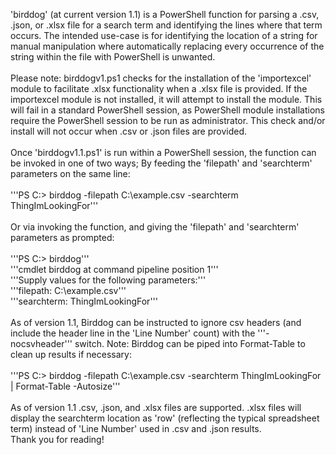 'birddog' (at current version 1.1) is a PowerShell function for parsing a .csv, .json, or .xlsx file for a search term and 
identifying the lines where that term occurs.  The intended use-case is for identifying the location of a string for manual
manipulation where automatically replacing every occurrence of the string within the file with PowerShell is 
unwanted.\
\
Please note: birddogv1.ps1 checks for the installation of the 'importexcel' module to facilitate .xlsx functionality when a .xlsx file is provided.  If the importexcel module is not installed, it will attempt to install the module.  This will fail in a standard PowerShell session, as PowerShell module installations require the PowerShell session to be run as administrator.  This check and/or install will not occur when .csv or .json files are provided.\
\
Once 'birddogv1.1.ps1' is run within a PowerShell session, the function can be invoked in one of two ways;  By
feeding the 'filepath' and 'searchterm' parameters on the same line:\
\
'''PS C:\> birddog -filepath C:\example.csv -searchterm ThingImLookingFor''' \
\
Or via invoking the function, and giving the 'filepath' and 'searchterm' parameters as prompted:\
\
'''PS C:\> birddog''' \
'''cmdlet birddog at command pipeline position 1''' \
'''Supply values for the following parameters:''' \
'''filepath: C:\example.csv''' \
'''searchterm: ThingImLookingFor''' \
\
As of version 1.1, Birddog can be instructed to ignore csv headers (and include the header line in the 'Line Number' count) with the '''-nocsvheader''' switch.
Note: Birddog can be piped into Format-Table to clean up results if necessary:\
\
'''PS C:\> birddog -filepath C:\example.csv -searchterm ThingImLookingFor | Format-Table -Autosize''' \
\
As of version 1.1 .csv, .json, and .xlsx files are supported.  .xlsx files will display the searchterm location as 'row' (reflecting the typical spreadsheet term) instead of 'Line Number' used in .csv and .json results.\
Thank you for reading!
